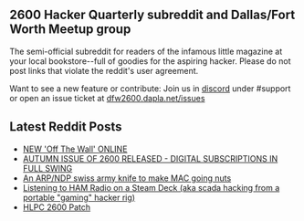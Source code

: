 ## 2600 Hacker Quarterly subreddit and Dallas/Fort Worth Meetup group
The semi-official subreddit for readers of the infamous little magazine at your local bookstore--full of goodies for the aspiring hacker. Please do not post links that violate the reddit's user agreement.

Want to see a new feature or contribute: 
Join us in [discord](https://dfw2600.dapla.net/chat) under #support or open an issue ticket at [dfw2600.dapla.net/issues](https://dfw2600.dapla.net/issues)

## Latest Reddit Posts
<!-- BLOG-POST-LIST:START -->
- [NEW 'Off The Wall' ONLINE](https://2600.com/wall/07-11-2023)
- [AUTUMN ISSUE OF 2600 RELEASED - DIGITAL SUBSCRIPTIONS IN FULL SWING](https://2600.com/content/autumn-issue-2600-released-digital-subscriptions-full-swing)
- [An ARP/NDP swiss army knife to make MAC going nuts](https://www.reddit.com/r/2600/comments/16vvwrb/an_arpndp_swiss_army_knife_to_make_mac_going_nuts/)
- [Listening to HAM Radio on a Steam Deck (aka scada hacking from a portable "gaming" hacker rig)](https://www.reddit.com/r/2600/comments/16rv2j5/listening_to_ham_radio_on_a_steam_deck_aka_scada/)
- [HLPC 2600 Patch](https://www.reddit.com/r/2600/comments/16out87/hlpc_2600_patch/)
<!-- BLOG-POST-LIST:END -->

